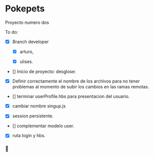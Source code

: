 # Pokepets
Proyecto numero dos

To do:

- [x] Branch developer
	
	- [x] arturo, 
	
	- [x] ulises.

- [] Inicio de proyecto:
	desglose:
		

- [x] Definir correctamente el nombre de los archivos para no tener problemas al momento de subir los cambios en las ramas remotas.

- [] terminar userProfile.hbs para presentacion del usuario.

- [x] cambiar nombre singup.js 

- [x] session persistente.

- [] complementar modelo user.

- [x] ruta login y hbs.

### 👾

